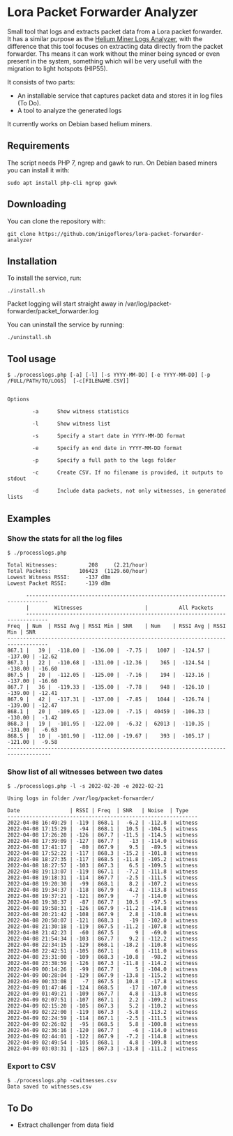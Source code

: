 # Lora Packet Forwarder Analyzer

Small tool that logs and extracts packet data from a Lora packet forwarder. 
It has a similar purpose as the [Helium Miner Logs Analyzer](https://github.com/inigoflores/helium-miner-log-analyzer), with the difference that this tool focuses on extracting data directly from the packet forwarder. 
Ths means it can work without the miner being synced or even present in the system, something which will be very usefull with the migration to light hotspots (HIP55).

It consists of two parts: 

* An installable service that captures packet data and stores it in log files (To Do).
* A tool to analyze the generated logs

It currently works on Debian based helium miners. 

## Requirements

The script needs PHP 7, ngrep and gawk to run. On Debian based miners you can install it with:

    sudo apt install php-cli ngrep gawk


## Downloading

You can clone the repository with:

    git clone https://github.com/inigoflores/lora-packet-forwarder-analyzer

## Installation

To install the service, run:

    ./install.sh

Packet logging will start straight away in /var/log/packet-forwarder/packet_forwarder.log  

You can uninstall the service by running:

    ./uninstall.sh

## Tool usage

    $ ./processlogs.php [-a] [-l] [-s YYYY-MM-DD] [-e YYYY-MM-DD] [-p /FULL/PATH/TO/LOGS]  [-c[FILENAME.CSV]]


    Options

            -a      Show witness statistics

            -l      Show witness list 

            -s      Specify a start date in YYYY-MM-DD format      

            -e      Specify an end date in YYYY-MM-DD format

            -p      Specify a full path to the logs folder

            -c      Create CSV. If no filename is provided, it outputs to stdout

            -d      Include data packets, not only witnesses, in generated lists


## Examples

### Show the stats for all the log files

    $ ./processlogs.php

    Total Witnesses:          208     (2.21/hour)
    Total Packets:         106423  (1129.60/hour)
    Lowest Witness RSSI:     -137 dBm
    Lowest Packet RSSI:      -139 dBm
    
          -----------------------------------------------------------------------------  
          |        Witnesses                    |          All Packets              
          -----------------------------------------------------------------------------  
    Freq  | Num  | RSSI Avg | RSSI Min | SNR    | Num    | RSSI Avg | RSSI Min | SNR
    -----------------------------------------------------------------------------------  
    867.1 |   39 |  -118.00 |  -136.00 |  -7.75 |   1007 |  -124.57 |  -137.00 | -12.62
    867.3 |   22 |  -110.68 |  -131.00 | -12.36 |    365 |  -124.54 |  -138.00 | -16.60
    867.5 |   20 |  -112.05 |  -125.00 |  -7.16 |    194 |  -123.16 |  -137.00 | -16.60
    867.7 |   36 |  -119.33 |  -135.00 |  -7.78 |    948 |  -126.10 |  -139.00 | -12.41
    867.9 |   42 |  -117.31 |  -137.00 |  -7.85 |   1044 |  -126.74 |  -139.00 | -12.47
    868.1 |   20 |  -109.65 |  -123.00 |  -7.15 |  40459 |  -106.33 |  -130.00 |  -1.42
    868.3 |   19 |  -101.95 |  -122.00 |  -6.32 |  62013 |  -110.35 |  -131.00 |  -6.63
    868.5 |   10 |  -101.90 |  -112.00 | -19.67 |    393 |  -105.17 |  -121.00 |  -9.58
    ------------------------------------------------------------------------------------  




### Show list of all witnesses between two dates

    $ ./processlogs.php -l -s 2022-02-20 -e 2022-02-21 

    Using logs in folder /var/log/packet-forwarder/
    
    Date                | RSSI | Freq  | SNR   | Noise  | Type
    -------------------------------------------------------------  
    2022-04-08 16:49:29 | -119 | 868.1 |  -6.2 | -112.8 | witness
    2022-04-08 17:15:29 |  -94 | 868.1 |  10.5 | -104.5 | witness
    2022-04-08 17:26:20 | -126 | 867.7 | -11.5 | -114.5 | witness
    2022-04-08 17:39:09 | -127 | 867.7 |   -13 | -114.0 | witness
    2022-04-08 17:41:17 |  -80 | 867.9 |   9.5 |  -89.5 | witness
    2022-04-08 17:52:22 | -117 | 868.3 | -15.2 | -101.8 | witness
    2022-04-08 18:27:35 | -117 | 868.5 | -11.8 | -105.2 | witness
    2022-04-08 18:27:57 | -103 | 867.3 |   6.5 | -109.5 | witness
    2022-04-08 19:13:07 | -119 | 867.1 |  -7.2 | -111.8 | witness
    2022-04-08 19:18:31 | -114 | 867.7 |  -2.5 | -111.5 | witness
    2022-04-08 19:20:30 |  -99 | 868.1 |   8.2 | -107.2 | witness
    2022-04-08 19:34:37 | -118 | 867.9 |  -4.2 | -113.8 | witness
    2022-04-08 19:37:21 | -121 | 867.9 |    -7 | -114.0 | witness
    2022-04-08 19:38:37 |  -87 | 867.7 |  10.5 |  -97.5 | witness
    2022-04-08 19:58:31 | -126 | 867.9 | -11.2 | -114.8 | witness
    2022-04-08 20:21:42 | -108 | 867.9 |   2.8 | -110.8 | witness
    2022-04-08 20:50:07 | -121 | 868.3 |   -19 | -102.0 | witness
    2022-04-08 21:30:18 | -119 | 867.5 | -11.2 | -107.8 | witness
    2022-04-08 21:42:23 |  -60 | 867.5 |     9 |  -69.0 | witness
    2022-04-08 21:54:34 | -103 | 867.7 |   9.2 | -112.2 | witness
    2022-04-08 22:34:15 | -129 | 868.1 | -18.2 | -110.8 | witness
    2022-04-08 22:42:51 | -105 | 867.1 |     6 | -111.0 | witness
    2022-04-08 23:31:00 | -109 | 868.3 | -10.8 |  -98.2 | witness
    2022-04-08 23:38:59 | -126 | 867.3 | -11.8 | -114.2 | witness
    2022-04-09 00:14:26 |  -99 | 867.7 |     5 | -104.0 | witness
    2022-04-09 00:28:04 | -129 | 867.9 | -13.8 | -115.2 | witness
    2022-04-09 00:33:08 |   -7 | 867.5 |  10.8 |  -17.8 | witness
    2022-04-09 01:47:46 | -124 | 868.5 |   -17 | -107.0 | witness
    2022-04-09 01:49:21 | -109 | 867.7 |   4.8 | -113.8 | witness
    2022-04-09 02:07:51 | -107 | 867.1 |   2.2 | -109.2 | witness
    2022-04-09 02:15:20 | -105 | 867.3 |   5.2 | -110.2 | witness
    2022-04-09 02:22:00 | -119 | 867.3 |  -5.8 | -113.2 | witness
    2022-04-09 02:24:59 | -114 | 867.1 |  -2.5 | -111.5 | witness
    2022-04-09 02:26:02 |  -95 | 868.5 |   5.8 | -100.8 | witness
    2022-04-09 02:36:16 | -120 | 867.7 |    -6 | -114.0 | witness
    2022-04-09 02:44:01 | -122 | 867.9 |  -7.2 | -114.8 | witness
    2022-04-09 02:49:54 | -105 | 868.1 |   4.8 | -109.8 | witness
    2022-04-09 03:03:31 | -125 | 867.3 | -13.8 | -111.2 | witness


### Export to CSV

    $ ./processlogs.php -cwitnesses.csv 
    Data saved to witnesses.csv


## To Do

* Extract challenger from data field

